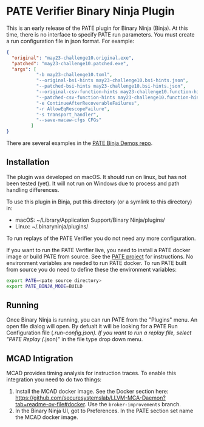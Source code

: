 # PATE Verifier Binary Ninja Plugin

This is an early release of the PATE plugin for Binary Ninja (Binja). At this time, there is no interface to specify PATE run parameters. You must create a run configuration file in json format. For example:
```json
{
  "original": "may23-challenge10.original.exe",
  "patched": "may23-challenge10.patched.exe",
  "args": [
           "-b may23-challenge10.toml",
           "--original-bsi-hints may23-challenge10.bsi-hints.json",
           "--patched-bsi-hints may23-challenge10.bsi-hints.json",
           "--original-csv-function-hints may23-challenge10.function-hints.csv",
           "--patched-csv-function-hints may23-challenge10.function-hints.csv",
           "-e ContinueAfterRecoverableFailures",
           "-r AllowEqRescopeFailure",
           "-s transport_handler",
           "--save-macaw-cfgs CFGs"
         ]
}         
```

There are several examples in the [PATE Binja Demos repo](https://gitlab-ext.galois.com/pate/pate-binja-demos).


## Installation

The plugin was developed on macOS. It should run on linux, but has not been tested (yet). It will not run on Windows due to process and path handling differences.

To use this plugin in Binja, put this directory (or a symlink to this directory) in:
- macOS: ~/Library/Application Support/Binary Ninja/plugins/
- Linux: ~/.binaryninja/plugins/

To run replays of the PATE Verifier you do not need any more configuration. 

If you want to run the PATE Verifier live, you need to install a PATE docker image or build PATE from source. See the [PATE project](https://github.com/GaloisInc/pate) for instructions. No environment variables are needed to run PATE docker. To run PATE built from source you do need to define these the environment variables:
```bash
export PATE=<pate source directory>
export PATE_BINJA_MODE=BUILD
```


## Running

Once Binary Ninja is running, you can run PATE from the "Plugins" menu. An open file dialog will open. By defualt it will be looking for a PATE Run Configuration file (*.run-config.json). If you want to run a replay file, select "PATE Replay (*.json)" in the file type drop down menu.


## MCAD Intigration

MCAD provides timing analysis for instruction traces. To enable this integration you need to do two things:

1. Install the MCAD docker image. See the Docker section here:
   https://github.com/securesystemslab/LLVM-MCA-Daemon?tab=readme-ov-file#docker. Use the `broker-improvements` branch.
2. In the Binary Ninja UI, got to Preferences. In the PATE section set name the MCAD docker image.

